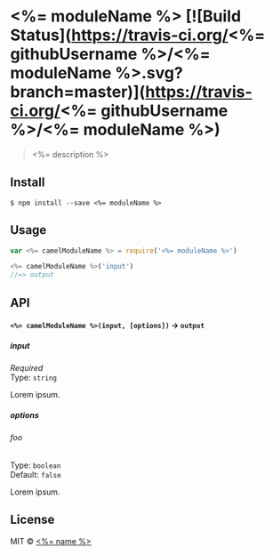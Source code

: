 # <%= moduleName %> [![Build Status](https://travis-ci.org/<%= githubUsername %>/<%= moduleName %>.svg?branch=master)](https://travis-ci.org/<%= githubUsername %>/<%= moduleName %>)

> <%= description %>


## Install

```
$ npm install --save <%= moduleName %>
```


## Usage

```js
var <%= camelModuleName %> = require('<%= moduleName %>')

<%= camelModuleName %>('input')
//=> output
```

## API

#### `<%= camelModuleName %>(input, [options])` -> `output`

##### input

*Required*  
Type: `string`

Lorem ipsum.

##### options

###### foo

Type: `boolean`  
Default: `false`

Lorem ipsum.


## License

MIT © [<%= name %>](<%= website %>)
